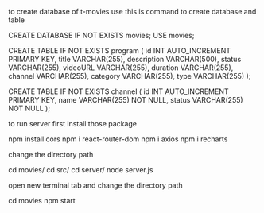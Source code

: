 
to create database of t-movies use this is command to create database and table

CREATE DATABASE IF NOT EXISTS movies;
USE movies;

CREATE TABLE IF NOT EXISTS program (
    id INT AUTO_INCREMENT PRIMARY KEY,
    title VARCHAR(255),
    description VARCHAR(500),
    status VARCHAR(255),
    videoURL VARCHAR(255),
    duration VARCHAR(255),
    channel VARCHAR(255),
    category VARCHAR(255),
    type VARCHAR(255)
);



CREATE TABLE IF NOT EXISTS channel (
    id INT AUTO_INCREMENT PRIMARY KEY,
    name VARCHAR(255) NOT NULL,
    status VARCHAR(255) NOT NULL
);

to run server first  install those package

npm install cors
npm i react-router-dom
npm i axios
npm i recharts

change the directory path 

cd movies/
cd src/
cd server/
node server.js


open new terminal tab and change the directory path 

cd movies
npm start

